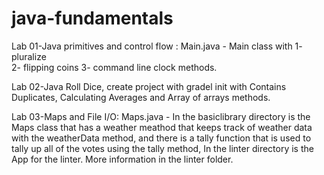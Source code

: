 # java-fundamentals
Lab 01-Java primitives and control flow :
 Main.java - Main class with 
  1- pluralize  
  2- flipping coins
  3- command line clock methods.

Lab 02-Java Roll Dice, create project with gradel init with Contains Duplicates, Calculating Averages and Array of arrays methods.

Lab 03-Maps and File I/O: Maps.java -
In the basiclibrary directory is the Maps class that has a weather meathod that keeps track of weather data with the weatherData method,
and there is a tally function that is used to tally up all of the votes using the tally method,
In the linter directory is the App for the linter. More information in the linter folder.